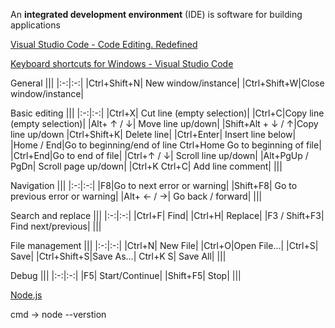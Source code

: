 An **integrated development environment** (IDE) is software for building applications

[Visual Studio Code - Code Editing. Redefined](https://code.visualstudio.com/)

[Keyboard shortcuts for Windows - Visual Studio Code](https://code.visualstudio.com/shortcuts/keyboard-shortcuts-windows.pdf)



General
|||
|:-:|:-:|
|Ctrl+Shift+N| New window/instance|
|Ctrl+Shift+W|Close window/instance|

Basic editing
|||
|:-:|:-:|
|Ctrl+X| Cut line (empty selection)|
|Ctrl+C|Copy line (empty selection)| 
|Alt+ ↑ / ↓| Move line up/down|
|Shift+Alt + ↓ / ↑|Copy line up/down 
|Ctrl+Shift+K| Delete line|
|Ctrl+Enter| Insert line below|
|Home / End|Go to beginning/end of line Ctrl+Home Go to beginning of file|
|Ctrl+End|Go to end of file|
|Ctrl+↑ / ↓| Scroll line up/down|
|Alt+PgUp / PgDn| Scroll page up/down|
|Ctrl+K Ctrl+C| Add line comment|
|||

Navigation
|||
|:-:|:-:|
|F8|Go to next error or warning|
|Shift+F8| Go to previous error or warning|
|Alt+ ← / →| Go back / forward|
|||

Search and replace
|||
|:-:|:-:|
|Ctrl+F| Find|
|Ctrl+H| Replace|
|F3 / Shift+F3| Find next/previous|
|||


File management
|||
|:-:|:-:|
|Ctrl+N| New File|
|Ctrl+O|Open File...| 
|Ctrl+S| Save|
|Ctrl+Shift+S|Save As...|
Ctrl+K S| Save All|
|||


Debug
|||
|:-:|:-:|
|F5| Start/Continue| 
|Shift+F5| Stop|
|||



[Node.js](https://nodejs.org/en/)

cmd -> node --verstion
